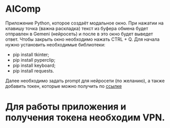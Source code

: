 # AIComp
Приложение Python, которое создаёт модальное окно. При нажатии на клавишу точка (важна раскладка) текст из буфера обмена будет отправлен в Gemeni (нейросеть) и после в это окно будет выведет ответ. Чтобы закрыть окно необходимо нажать CTRL + Q. Для начала нужно установить необходимые библиотеки:
- pip install tkinter;
- pip install pyperclip;
- pip install keyboard;
- pip install requests.

Далее необходимо задать prompt для нейросети (по желанию), а также добавить токен, которые можно получить по [ссылке](https://aistudio.google.com/app/prompts/new_chat?hl=ru&_gl=1*l742ce*_ga*NDI0NDUwNzgyLjE3MzA5NjUzNTE.*_ga_P1DBVKWT6V*MTczMDk2NTM1MS4xLjEuMTczMDk2NTQwNi41LjAuMjEzNzMyMDc4OQ..)

# Для работы приложения и получения токена необходим VPN.
